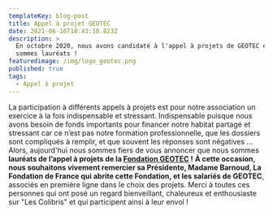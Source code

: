 ```yaml
---
templateKey: blog-post
title: Appel à projet GEOTEC
date: 2021-06-16T18:43:10.823Z
description: >
  En octobre 2020, nous avons candidaté à l'appel à projets de GEOTEC et nous
  sommes lauréats !
featuredimage: /img/logo_geotec.png
published: true
tags:
  - Appel à projet
---
```

La participation à différents appels à projets est pour notre association un exercice à la fois indispensable et stressant. Indispensable puisque nous avons besoin de fonds importants pour financer notre habitat partagé et stressant car ce n’est pas notre formation professionnelle, que les dossiers sont compliqués à remplir, et que souvent les réponses sont négatives ...
Alors, aujourd'hui nous sommes fiers de vous annoncer que nous sommes **lauréats de l’appel à projets de la [Fondation GEOTEC](https://www.fondationdefrance.org/fr/fondation/fondation-geotec) !**
**À cette occasion, nous souhaitons vivement remercier sa Présidente, Madame Barnoud, La Fondation de France qui abrite cette Fondation, et les salariés de GEOTEC**, associés en première ligne dans le choix des projets.
Merci à toutes ces personnes qui ont posé un regard bienveillant, chaleureux et enthousiaste sur "Les Colibris" et qui participent ainsi à leur envol !